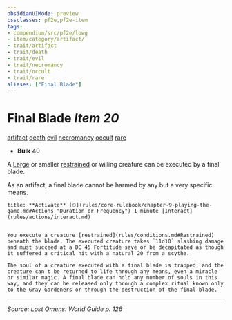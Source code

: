 ```yaml
---
obsidianUIMode: preview
cssclasses: pf2e,pf2e-item
tags:
- compendium/src/pf2e/lowg
- item/category/artifact/
- trait/artifact
- trait/death
- trait/evil
- trait/necromancy
- trait/occult
- trait/rare
aliases: ["Final Blade"]
---
```

# Final Blade *Item 20*  
[artifact](rules/traits/artifact-gmg.md "Artifact Item Trait")  [death](rules/traits/death.md "Death Effect Trait")  [evil](rules/traits/evil.md "Evil Alignment Trait")  [necromancy](rules/traits/necromancy.md "Necromancy School Trait")  [occult](rules/traits/occult.md "Occult Tradition Trait")  [rare](rules/traits/rare.md "Rare Rarity Trait")  

- **Bulk** 40

A [Large](rules/traits/large-b1.md "Large Size Trait") or smaller [restrained](rules/conditions.md#Restrained) or willing creature can be executed by a final blade.

As an artifact, a final blade cannot be harmed by any but a very specific means.

```ad-embed-ability
title: **Activate** [⏲](rules/core-rulebook/chapter-9-playing-the-game.md#Actions "Duration or Frequency") 1 minute [Interact](rules/actions/interact.md)


You execute a creature [restrained](rules/conditions.md#Restrained) beneath the blade. The executed creature takes `11d10` slashing damage and must succeed at a DC 45 Fortitude save or be decapitated as though it suffered a critical hit with a natural 20 from a scythe.

The soul of a creature executed with a final blade is trapped, and the creature can't be returned to life through any means, even a miracle or similar magic. A final blade can hold any number of souls in this way, and they can be released only through a complex ritual known only to the Gray Gardeners or through the destruction of the final blade.
```


---
*Source: Lost Omens: World Guide p. 126*